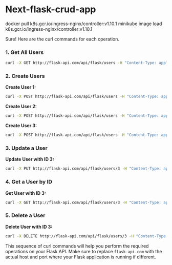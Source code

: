 # Next-flask-crud-app

docker pull k8s.gcr.io/ingress-nginx/controller:v1.10.1
minikube image load k8s.gcr.io/ingress-nginx/controller:v1.10.1

Sure! Here are the curl commands for each operation.

### 1. Get All Users

```sh
curl -X GET http://flask-api.com/api/flask/users -H "Content-Type: application/json"
```



### 2. Create Users

**Create User 1:**

```sh
curl -X POST http://flask-api.com/api/flask/users -H "Content-Type: application/json" -d '{"name": "Alice", "email": "alice@example.com"}'
```

**Create User 2:**

```sh
curl -X POST http://flask-api.com/api/flask/users -H "Content-Type: application/json" -d '{"name": "Bob", "email": "bob@example.com"}'
```

**Create User 3:**

```sh
curl -X POST http://flask-api.com/api/flask/users -H "Content-Type: application/json" -d '{"name": "Charlie", "email": "charlie@example.com"}'
```



### 3. Update a User

**Update User with ID 3:**

```sh
curl -X PUT http://flask-api.com/api/flask/users/3 -H "Content-Type: application/json" -d '{"name": "Alice Updated", "email": "alice.updated@example.com"}'
```


### 4. Get a User by ID

**Get User with ID 3:**

```sh
curl -X GET http://flask-api.com/api/flask/users/3 -H "Content-Type: application/json"
```



### 5. Delete a User

**Delete User with ID 3:**

```sh
curl -X DELETE http://flask-api.com/api/flask/users/3 -H "Content-Type: application/json"
```



This sequence of curl commands will help you perform the required operations on your Flask API. Make sure to replace `flask-api.com` with the actual host and port where your Flask application is running if different.
